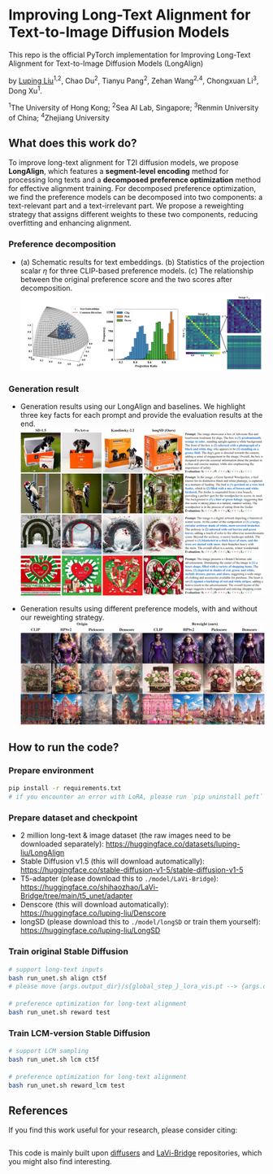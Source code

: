# Improving Long-Text Alignment for Text-to-Image Diffusion Models

This repo is the official PyTorch implementation for Improving Long-Text Alignment for Text-to-Image Diffusion Models (LongAlign)

by [Luping Liu](https://luping-liu.github.io/)<sup>1,2</sup>, Chao Du<sup>2</sup>, Tianyu Pang<sup>2</sup>, Zehan Wang<sup>2,4</sup>, Chongxuan Li<sup>3</sup>, Dong Xu<sup>1</sup>.

<sup>1</sup>The University of Hong Kong; <sup>2</sup>Sea AI Lab, Singapore; <sup>3</sup>Renmin University of China; <sup>4</sup>Zhejiang University


## What does this work do?

To improve long-text alignment for T2I diffusion models, we propose **LongAlign**, which features a **segment-level encoding** method for processing long texts and a **decomposed preference optimization** method for effective alignment training. For decomposed preference optimization, we find the preference models can be decomposed into two components: a text-relevant part and a text-irrelevant part. We propose a reweighting strategy that assigns different weights to these two components, reducing overfitting and enhancing alignment.


### Preference decomposition

- (a) Schematic results for text embeddings. (b) Statistics of the projection scalar $\eta$ for three CLIP-based preference models. (c) The relationship between the original preference score and the two scores after decomposition.
![](./images/decomposition.webp)

### Generation result

- Generation results using our LongAlign and baselines. We highlight three key facts for each prompt and provide the evaluation results at the end.
![](./images/baseline.webp)

- Generation results using different preference models, with and without our reweighting strategy.
![](./images/more_reward.webp)


## How to run the code?

### Prepare environment

```bash
pip install -r requirements.txt
# if you encounter an error with LoRA, please run `pip uninstall peft`
```


### Prepare dataset and checkpoint

- 2 million long-text & image dataset (the raw images need to be downloaded separately): https://huggingface.co/datasets/luping-liu/LongAlign 
- Stable Diffusion v1.5 (this will download automatically): https://huggingface.co/stable-diffusion-v1-5/stable-diffusion-v1-5
- T5-adapter (please download this to `./model/LaVi-Bridge`): https://huggingface.co/shihaozhao/LaVi-Bridge/tree/main/t5_unet/adapter 
- Denscore (this will download automatically): https://huggingface.co/luping-liu/Denscore
- longSD (please download this to `./model/longSD` or train them yourself): https://huggingface.co/luping-liu/LongSD


### Train original Stable Diffusion

```bash
# support long-text inputs
bash run_unet.sh align ct5f
# please move {args.output_dir}/s{global_step_}_lora_vis.pt --> {args.output_dir}/lora_vis.pt and so on

# preference optimization for long-text alignment
bash run_unet.sh reward test
```

### Train LCM-version Stable Diffusion

```bash
# support LCM sampling
bash run_unet.sh lcm ct5f

# preference optimization for long-text alignment
bash run_unet.sh reward_lcm test
```


## References

If you find this work useful for your research, please consider citing:

```

```

This code is mainly built upon [diffusers](https://github.com/huggingface/diffusers) and [LaVi-Bridge](https://github.com/ShihaoZhaoZSH/LaVi-Bridge) repositories, which you might also find interesting.
